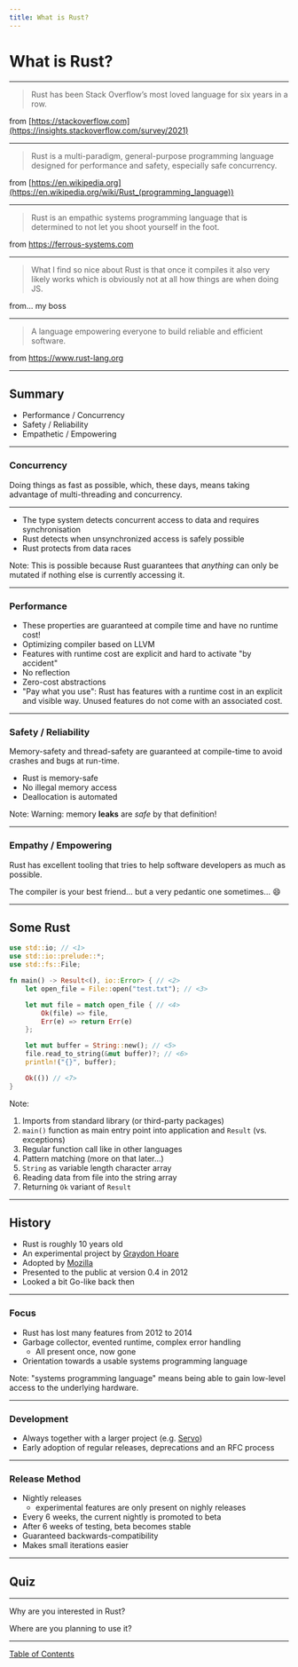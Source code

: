 ```yaml
---
title: What is Rust?
---
```


# What is Rust?

----

> Rust has been Stack Overflow’s most loved language for six years in a row.

from [https://stackoverflow.com](https://insights.stackoverflow.com/survey/2021)

----

> Rust is a multi-paradigm, general-purpose programming language designed for
> performance and safety, especially safe concurrency.

from [https://en.wikipedia.org](https://en.wikipedia.org/wiki/Rust_(programming_language))

----

> Rust is an empathic systems programming language that is determined to not
> let you shoot yourself in the foot.

from https://ferrous-systems.com

----

> What I find so nice about Rust is that once it compiles it also very likely
> works which is obviously not at all how things are when doing JS.

from... my boss

----

> A language empowering everyone to build reliable and efficient software.

from https://www.rust-lang.org

---

## Summary

- Performance / Concurrency
- Safety / Reliability
- Empathetic / Empowering

----

### Concurrency

Doing things as fast as possible, which, these days, means taking advantage of
multi-threading and concurrency.

----

- The type system detects concurrent access to data and requires synchronisation
- Rust detects when unsynchronized access is safely possible
- Rust protects from data races

Note: This is possible because Rust guarantees that *anything* can only be
mutated if nothing else is currently accessing it.

----

### Performance

- These properties are guaranteed at compile time and have no runtime cost!
- Optimizing compiler based on LLVM
- Features with runtime cost are explicit and hard to activate "by accident"
- No reflection
- Zero-cost abstractions
- "Pay what you use": Rust has features with a runtime cost in an explicit and
  visible way. Unused features do not come with an associated cost.

----

### Safety / Reliability

Memory-safety and thread-safety are guaranteed at compile-time to avoid crashes
and bugs at run-time.

- Rust is memory-safe
- No illegal memory access
- Deallocation is automated


Note:
Warning: memory **leaks** are *safe* by that definition!

----

### Empathy / Empowering

Rust has excellent tooling that tries to help software developers as much as
possible.

The compiler is your best friend… but a very pedantic one sometimes… 😄

---

## Some Rust

```rust
use std::io; // <1>
use std::io::prelude::*;
use std::fs::File;

fn main() -> Result<(), io::Error> { // <2>
    let open_file = File::open("test.txt"); // <3>

    let mut file = match open_file { // <4>
        Ok(file) => file,
        Err(e) => return Err(e)
    };

    let mut buffer = String::new(); // <5>
    file.read_to_string(&mut buffer)?; // <6>
    println!("{}", buffer);

    Ok(()) // <7>
}
```

Note:

1. Imports from standard library (or third-party packages)
2. `main()` function as main entry point into application 
   and `Result` (vs. exceptions)
3. Regular function call like in other languages
4. Pattern matching (more on that later…)
5. `String` as variable length character array
6. Reading data from file into the string array
7. Returning `Ok` variant of `Result`

---

## History

- Rust is roughly 10 years old
- An experimental project by [Graydon Hoare](https://github.com/graydon)
- Adopted by [Mozilla](https://www.mozilla.org/)
- Presented to the public at version 0.4 in 2012
- Looked a bit Go-like back then

----

### Focus

- Rust has lost many features from 2012 to 2014
- Garbage collector, evented runtime, complex error handling
    - All present once, now gone
- Orientation towards a usable systems programming language

Note: "systems programming language" means being able to gain low-level access
to the underlying hardware.

----

### Development

- Always together with a larger project (e.g. [Servo](https://github.com/servo/servo))
- Early adoption of regular releases, deprecations and an RFC process

----

### Release Method

- Nightly releases
    - experimental features are only present on nighly releases
- Every 6 weeks, the current nightly is promoted to beta
- After 6 weeks of testing, beta becomes stable
- Guaranteed backwards-compatibility
- Makes small iterations easier

---

## Quiz

----

Why are you interested in Rust?

Where are you planning to use it?

---

[Table of Contents](./README.md#/0/1)
